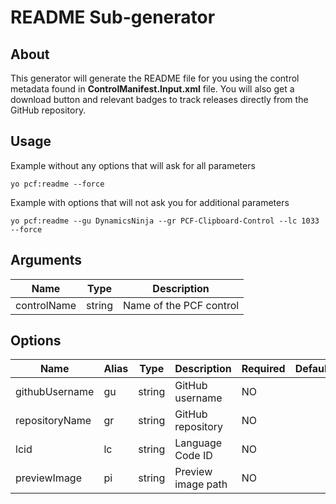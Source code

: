 # README Sub-generator

## About

This generator will generate the README file for you using the control metadata found in **ControlManifest.Input.xml** file. You will also get a download button and relevant badges to track releases directly from the GitHub repository.

## Usage

Example without any options that will ask for all parameters

```
yo pcf:readme --force
```

Example with options that will not ask you for additional parameters

```
yo pcf:readme --gu DynamicsNinja --gr PCF-Clipboard-Control --lc 1033 --force
```

## Arguments

| Name        | Type   | Description             |
| ----------- | ------ | ----------------------- |
| controlName | string | Name of the PCF control |

## Options

| Name           | Alias | Type   | Description        | Required | Default |
| -------------- | ----- | ------ | ------------------ | -------- | ------- |
| githubUsername | gu    | string | GitHub username    | NO       |         |
| repositoryName | gr    | string | GitHub repository  | NO       |         |
| lcid           | lc    | string | Language Code ID   | NO       |         |
| previewImage   | pi    | string | Preview image path | NO       |         |

